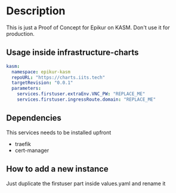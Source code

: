 # Description

This is just a Proof of Concept for Epikur on KASM. Don't use it for production.

## Usage inside infrastructure-charts
```yaml
kasm:
  namespace: epikur-kasm
  repoURL: "https://charts.iits.tech"
  targetRevision: "0.0.1"
  parameters:
    services.firstuser.extraEnv.VNC_PW: "REPLACE_ME"
    services.firstuser.ingressRoute.domain: "REPLACE_ME"
```

## Dependencies

This services needs to be installed upfront

- traefik
- cert-manager


## How to add a new instance

Just duplicate the firstuser part inside values.yaml and rename it